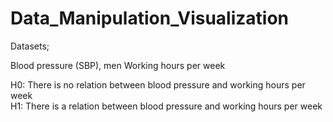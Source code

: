# Data_Manipulation_Visualization

Datasets;

Blood pressure (SBP), men
Working hours per week

H0: There is no relation between blood pressure and working hours per week
</br>
H1: There is a relation between blood pressure and working hours per week
